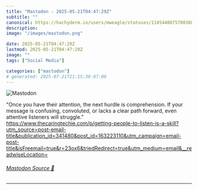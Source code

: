 ```yaml
---
title: "Mastodon - 2025-05-21T04:47:29Z"
subtitle: ""
canonical: https://hachyderm.io/users/mweagle/statuses/114544007570030817
description:
image: "/images/mastodon.png"

date: 2025-05-21T04:47:29Z
lastmod: 2025-05-21T04:47:29Z
image: ""
tags: ["Social Media"]

categories: ["mastodon"]
# generated: 2025-07-21T21:15:38-07:00
---
```

![Mastodon](/images/mastodon.png)

<p>&quot;Once you have their attention, the next hurdle is comprehension. If your message is confusing, convoluted, or lacks a clear path forward, even attentive listeners will struggle.”<br /><a href="https://www.thecaringtechie.com/p/getting-people-to-listen-is-a-skill?utm_source=post-email-title&amp;publication_id=341480&amp;post_id=163223110&amp;utm_campaign=email-post-title&amp;isFreemail=true&amp;r=23ox6&amp;triedRedirect=true&amp;utm_medium=email&amp;__readwiseLocation=" target="_blank" rel="nofollow noopener noreferrer" translate="no"><span class="invisible">https://www.</span><span class="ellipsis">thecaringtechie.com/p/getting-</span><span class="invisible">people-to-listen-is-a-skill?utm_source=post-email-title&amp;publication_id=341480&amp;post_id=163223110&amp;utm_campaign=email-post-title&amp;isFreemail=true&amp;r=23ox6&amp;triedRedirect=true&amp;utm_medium=email&amp;__readwiseLocation=</span></a></p>


###### [Mastodon Source 🐘](https://hachyderm.io/@mweagle/114544007570030817)

___
